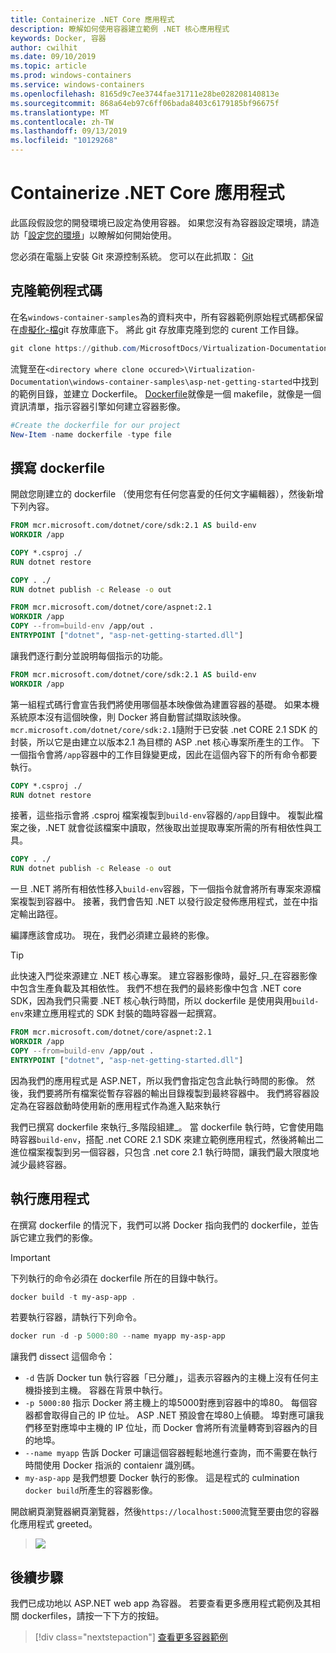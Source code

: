 ```yaml
---
title: Containerize .NET Core 應用程式
description: 瞭解如何使用容器建立範例 .NET 核心應用程式
keywords: Docker, 容器
author: cwilhit
ms.date: 09/10/2019
ms.topic: article
ms.prod: windows-containers
ms.service: windows-containers
ms.openlocfilehash: 8165d9c7ee3744fae31711e28be028208140813e
ms.sourcegitcommit: 868a64eb97c6ff06bada8403c6179185bf96675f
ms.translationtype: MT
ms.contentlocale: zh-TW
ms.lasthandoff: 09/13/2019
ms.locfileid: "10129268"
---
```

# <a name="containerize-a-net-core-app"></a>Containerize .NET Core 應用程式

此區段假設您的開發環境已設定為使用容器。 如果您沒有為容器設定環境，請造訪「[設定您的環境](./set-up-environment.md)」以瞭解如何開始使用。

您必須在電腦上安裝 Git 來源控制系統。 您可以在此抓取： [Git](https://git-scm.com/download)

## <a name="clone-the-sample-code"></a>克隆範例程式碼

在名`windows-container-samples`為的資料夾中，所有容器範例原始程式碼都保留在[虛擬化-檔](https://github.com/MicrosoftDocs/Virtualization-Documentation)git 存放庫底下。 將此 git 存放庫克隆到您的 curent 工作目錄。

```Powershell
git clone https://github.com/MicrosoftDocs/Virtualization-Documentation.git
```

流覽至在`<directory where clone occured>\Virtualization-Documentation\windows-container-samples\asp-net-getting-started`中找到的範例目錄，並建立 Dockerfile。 [Dockerfile](https://docs.docker.com/engine/reference/builder/)就像是一個 makefile，就像是一個資訊清單，指示容器引擎如何建立容器影像。

```Powershell
#Create the dockerfile for our project
New-Item -name dockerfile -type file
```

## <a name="write-the-dockerfile"></a>撰寫 dockerfile

開啟您剛建立的 dockerfile （使用您有任何您喜愛的任何文字編輯器），然後新增下列內容。

```Dockerfile
FROM mcr.microsoft.com/dotnet/core/sdk:2.1 AS build-env
WORKDIR /app

COPY *.csproj ./
RUN dotnet restore

COPY . ./
RUN dotnet publish -c Release -o out

FROM mcr.microsoft.com/dotnet/core/aspnet:2.1
WORKDIR /app
COPY --from=build-env /app/out .
ENTRYPOINT ["dotnet", "asp-net-getting-started.dll"]
```

讓我們逐行劃分並說明每個指示的功能。

```Dockerfile
FROM mcr.microsoft.com/dotnet/core/sdk:2.1 AS build-env
WORKDIR /app
```

第一組程式碼行會宣告我們將使用哪個基本映像做為建置容器的基礎。 如果本機系統原本沒有這個映像，則 Docker 將自動嘗試擷取該映像。 `mcr.microsoft.com/dotnet/core/sdk:2.1`隨附于已安裝 .net CORE 2.1 SDK 的封裝，所以它是由建立以版本2.1 為目標的 ASP .net 核心專案所產生的工作。 下一個指令會將`/app`容器中的工作目錄變更成，因此在這個內容下的所有命令都要執行。

```Dockerfile
COPY *.csproj ./
RUN dotnet restore
```

接著，這些指示會將 .csproj 檔案複製到`build-env`容器的`/app`目錄中。 複製此檔案之後，.NET 就會從該檔案中讀取，然後取出並提取專案所需的所有相依性與工具。

```Dockerfile
COPY . ./
RUN dotnet publish -c Release -o out
```

一旦 .NET 將所有相依性移入`build-env`容器，下一個指令就會將所有專案來源檔案複製到容器中。 接著，我們會告知 .NET 以發行設定發佈應用程式，並在中指定輸出路徑。

編譯應該會成功。 現在，我們必須建立最終的影像。 

> [!TIP]
> 此快速入門從來源建立 .NET 核心專案。 建立容器影像時，最好_只_在容器影像中包含生產負載及其相依性。 我們不想在我們的最終影像中包含 .NET core SDK，因為我們只需要 .NET 核心執行時間，所以 dockerfile 是使用與用`build-env`來建立應用程式的 SDK 封裝的臨時容器一起撰寫。

```Dockerfile
FROM mcr.microsoft.com/dotnet/core/aspnet:2.1
WORKDIR /app
COPY --from=build-env /app/out .
ENTRYPOINT ["dotnet", "asp-net-getting-started.dll"]
```

因為我們的應用程式是 ASP.NET，所以我們會指定包含此執行時間的影像。 然後，我們要將所有檔案從暫存容器的輸出目錄複製到最終容器中。 我們將容器設定為在容器啟動時使用新的應用程式作為進入點來執行

我們已撰寫 dockerfile 來執行_多階段組建_。 當 dockerfile 執行時，它會使用臨時容器`build-env`，搭配 .net CORE 2.1 SDK 來建立範例應用程式，然後將輸出二進位檔案複製到另一個容器，只包含 .net core 2.1 執行時間，讓我們最大限度地減少最終容器。

## <a name="run-the-app"></a>執行應用程式

在撰寫 dockerfile 的情況下，我們可以將 Docker 指向我們的 dockerfile，並告訴它建立我們的影像。 

>[!IMPORTANT]
>下列執行的命令必須在 dockerfile 所在的目錄中執行。

```Powershell
docker build -t my-asp-app .
```

若要執行容器，請執行下列命令。

```Powershell
docker run -d -p 5000:80 --name myapp my-asp-app
```

讓我們 dissect 這個命令：

* `-d` 告訴 Docker tun 執行容器「已分離」，這表示容器內的主機上沒有任何主機掛接到主機。 容器在背景中執行。 
* `-p 5000:80` 指示 Docker 將主機上的埠5000對應到容器中的埠80。 每個容器都會取得自己的 IP 位址。 ASP .NET 預設會在埠80上偵聽。 埠對應可讓我們移至對應埠中主機的 IP 位址，而 Docker 會將所有流量轉寄到容器內的目的地埠。
* `--name myapp` 告訴 Docker 可讓這個容器輕鬆地進行查詢，而不需要在執行時間使用 Docker 指派的 contaienr 識別碼。
* `my-asp-app` 是我們想要 Docker 執行的影像。 這是程式的 culmination `docker build`所產生的容器影像。

開啟網頁瀏覽器網頁瀏覽器，然後`https://localhost:5000`流覽至要由您的容器化應用程式 greeted。

>![](media/SampleAppScreenshot.png)

## <a name="next-steps"></a>後續步驟

我們已成功地以 ASP.NET web app 為容器。 若要查看更多應用程式範例及其相關 dockerfiles，請按一下下方的按鈕。

> [!div class="nextstepaction"]
> [查看更多容器範例](../samples.md)
